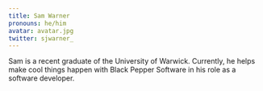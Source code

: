 ```yaml
---
title: Sam Warner
pronouns: he/him
avatar: avatar.jpg
twitter: sjwarner_
---
```


Sam is a recent graduate of the University of Warwick. Currently, he helps make cool things happen with Black Pepper Software in his role as a software developer.
